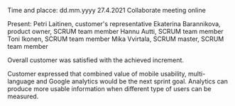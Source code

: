 Time and placce:
dd.mm.yyyy 27.4.2021
Collaborate meeting online

Present:
Petri Laitinen, customer's representative
Ekaterina Barannikova, product owner, SCRUM team member
Hannu Autti, SCRUM team member
Toni Ikonen, SCRUM team member
Mika Vvirtala, SCRUM master, SCRUM team member


Overall customer was satisfied with the achieved increment.

Customer expressed that combined value of mobile usability, multi-language and Google analytics would be the next sprint goal. Analytics can produce more usable information when different type of users can be measured.